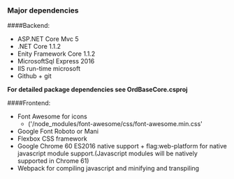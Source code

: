 ### Major dependencies

####Backend: 
- ASP.NET Core Mvc 5
- .NET Core 1.1.2
- Enity Framework Core 1.1.2
- MicrosoftSql Express 2016
- IIS run-time microsoft
- Github + git

**For detailed package dependencies see OrdBaseCore.csproj**

####Frontend:
- Font Awesome for icons
    + ('/node_modules/font-awesome/css/font-awesome.min.css'
- Google Font Roboto or Mani 
- Flexbox CSS framework
- Google Chrome 60 ES2016 native support + flag:web-platform for native javascript module support.(Javascript modules will be natively supported in Chrome 61)
- Webpack for compiling javascript and minifying and transpiling
